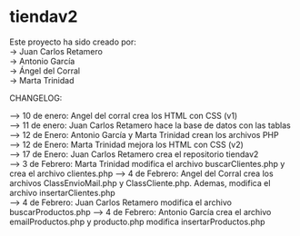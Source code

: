 # tiendav2
Este proyecto ha sido creado por:  
-> Juan Carlos Retamero  
-> Antonio García  
-> Ángel del Corral  
-> Marta Trinidad   

CHANGELOG:  
  
--> 10 de enero: Angel del corral crea los HTML con CSS (v1)  
--> 11 de enero: Juan Carlos Retamero hace la base de datos con las tablas  
--> 12 de Enero: Antonio García y Marta Trinidad crean los archivos PHP  
--> 12 de Enero: Marta Trinidad mejora los HTML con CSS (v2)  
--> 17 de Enero: Juan Carlos Retamero crea el repositorio tiendav2  
--> 3 de Febrero: Marta Trinidad modifica el archivo buscarClientes.php y crea el archivo clientes.php 
--> 4 de Febrero: Angel del Corral crea los archivos ClassEnvioMail.php y ClassCliente.php. Ademas, modifica el archivo insertarClientes.php  
--> 4 de Febrero: Juan Carlos Retamero modifica el archivo buscarProductos.php
--> 4 de Febrero: Antonio García crea el archivo emailProductos.php y producto.php modifica insertarProductos.php
